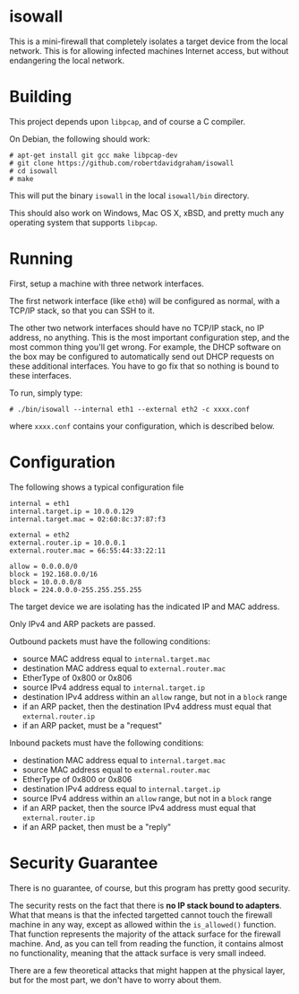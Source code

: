 isowall
=======

This is a mini-firewall that completely isolates a target device from the local network.
This is for allowing infected machines Internet access, but without endangering the
local network.


# Building

This project depends upon `libpcap`, and of course a C compiler.

On Debian, the following should work:

    # apt-get install git gcc make libpcap-dev
    # git clone https://github.com/robertdavidgraham/isowall
    # cd isowall
    # make
  
This will put the binary `isowall` in the local `isowall/bin` directory.

This should also work on Windows, Mac OS X, xBSD, and pretty much any operating system that supports `libpcap`.


# Running

First, setup a machine with three network interfaces.

The first network interface (like `eth0`) will be configured as normal, with a TCP/IP stack,
so that you can SSH to it.

The other two network interfaces should have no TCP/IP stack, no IP address, no anything. This is the
most important configuration step, and the most common thing you'll get wrong. For example, the DHCP
software on the box may be configured to automatically send out DHCP requests on these additional
interfaces. You have to go fix that so nothing is bound to these interfaces.

To run, simply type:

    # ./bin/isowall --internal eth1 --external eth2 -c xxxx.conf
  
where `xxxx.conf` contains your configuration, which is described below.


# Configuration

The following shows a typical configuration file

    internal = eth1
    internal.target.ip = 10.0.0.129
    internal.target.mac = 02:60:8c:37:87:f3
  
    external = eth2
    external.router.ip = 10.0.0.1
    external.router.mac = 66:55:44:33:22:11
  
    allow = 0.0.0.0/0
    block = 192.168.0.0/16
    block = 10.0.0.0/8
    block = 224.0.0.0-255.255.255.255


The target device we are isolating has the indicated IP and MAC address.

Only IPv4 and ARP packets are passed.

Outbound packets must have the following conditions:
  * source MAC address equal to `internal.target.mac`
  * destination MAC address equal to `external.router.mac`
  * EtherType of 0x800 or 0x806
  * source IPv4 address equal to `internal.target.ip`
  * destination IPv4 address within an `allow` range, but not in a `block` range
  * if an ARP packet, then the destination IPv4 address must equal that `external.router.ip`
  * if an ARP packet, must be a "request"

Inbound packets must have the following conditions:
  * destination MAC address equal to `internal.target.mac`
  * source MAC address equal to `external.router.mac`
  * EtherType of 0x800 or 0x806
  * destination IPv4 address equal to `internal.target.ip`
  * source IPv4 address within an `allow` range, but not in a `block` range
  * if an ARP packet, then the source IPv4 address must equal that `external.router.ip`
  * if an ARP packet, then must be a "reply"


# Security Guarantee

There is no guarantee, of course, but this program has pretty good security.

The security rests on the fact that there is **no IP stack bound to adapters**.
What that means is that the infected targetted cannot touch the firewall
machine in any way, except as allowed within the `is_allowed()` function.
That function represents the majority of the attack surface for the firewall
machine. And, as you can tell from reading the function, it contains almost
no functionality, meaning that the attack surface is very small indeed.

There are a few theoretical attacks that might happen at the physical layer,
but for the most part, we don't have to worry about them.





